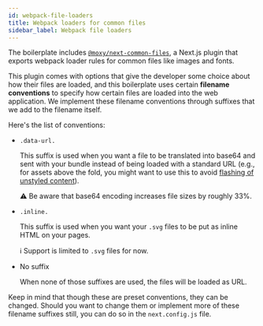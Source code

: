 ```yaml
---
id: webpack-file-loaders
title: Webpack loaders for common files
sidebar_label: Webpack file loaders
---
```


The boilerplate includes [`@moxy/next-common-files`](https://github.com/moxystudio/next-common-files), a Next.js plugin that exports webpack loader rules for common files like images and fonts.

This plugin comes with options that give the developer some choice about how their files are loaded, and this boilerplate uses certain **filename conventions** to specify how certain files are loaded into the web application.
We implement these filename conventions through suffixes that we add to the filename itself.

Here's the list of conventions:

- `.data-url.`

    This suffix is used when you want a file to be translated into base64 and sent with your bundle instead of being loaded with a standard URL (e.g., for assets above the fold, you might want to use this to avoid [flashing of unstyled content](https://en.wikipedia.org/wiki/Flash_of_unstyled_content)).

    ⚠️ Be aware that base64 encoding increases file sizes by roughly 33%.

- `.inline.`

    This suffix is used when you want your `.svg` files to be put as inline HTML on your pages.

    ℹ️ Support is limited to `.svg` files for now.

- No suffix

    When none of those suffixes are used, the files will be loaded as URL.

Keep in mind that though these are preset conventions, they can be changed.
Should you want to change them or implement more of these filename suffixes still, you can do so in the `next.config.js` file.
